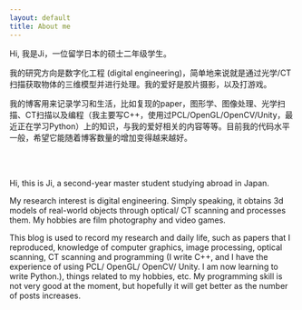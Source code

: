 ```yaml
---
layout: default
title: About me
---
```




Hi, 我是Ji，一位留学日本的硕士二年级学生。

我的研究方向是数字化工程 (digital engineering)，简单地来说就是通过光学/CT扫描获取物体的三维模型并进行处理。我的爱好是胶片摄影，以及打游戏。

我的博客用来记录学习和生活，比如复现的paper，图形学、图像处理、光学扫描、CT扫描以及编程（我主要写C++，使用过PCL/OpenGL/OpenCV/Unity，最近正在学习Python）上的知识，与我的爱好相关的内容等等。目前我的代码水平一般，希望它能随着博客数量的增加变得越来越好。


<br>
<br>

Hi, this is Ji, a second-year master student studying abroad in Japan. 

My research interest is digital engineering. Simply speaking, it obtains 3d models of real-world objects through optical/ CT scanning and processes them. My hobbies are film photography and video games. 

This blog is used to record my research and daily life, such as papers that I reproduced, knowledge of computer graphics, image processing, optical scanning, CT scanning and programming (I write C++, and I have the experience of using PCL/ OpenGL/ OpenCV/ Unity. I am now learning to write Python.), things related to my hobbies, etc. My programming skill is not very good at the moment, but hopefully it will get better as the number of posts increases. 


